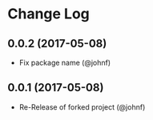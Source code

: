 # Change Log

## 0.0.2 (2017-05-08)

* Fix package name (@johnf)

## 0.0.1 (2017-05-08)

* Re-Release of forked project (@johnf)
